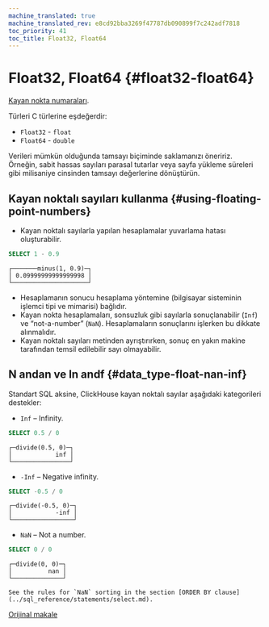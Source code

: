```yaml
---
machine_translated: true
machine_translated_rev: e8cd92bba3269f47787db090899f7c242adf7818
toc_priority: 41
toc_title: Float32, Float64
---
```


# Float32, Float64 {#float32-float64}

[Kayan nokta numaraları](https://en.wikipedia.org/wiki/IEEE_754).

Türleri C türlerine eşdeğerdir:

-   `Float32` - `float`
-   `Float64` - `double`

Verileri mümkün olduğunda tamsayı biçiminde saklamanızı öneririz. Örneğin, sabit hassas sayıları parasal tutarlar veya sayfa yükleme süreleri gibi milisaniye cinsinden tamsayı değerlerine dönüştürün.

## Kayan noktalı sayıları kullanma {#using-floating-point-numbers}

-   Kayan noktalı sayılarla yapılan hesaplamalar yuvarlama hatası oluşturabilir.

<!-- -->

``` sql
SELECT 1 - 0.9
```

``` text
┌───────minus(1, 0.9)─┐
│ 0.09999999999999998 │
└─────────────────────┘
```

-   Hesaplamanın sonucu hesaplama yöntemine (bilgisayar sisteminin işlemci tipi ve mimarisi) bağlıdır.
-   Kayan nokta hesaplamaları, sonsuzluk gibi sayılarla sonuçlanabilir (`Inf`) ve “not-a-number” (`NaN`). Hesaplamaların sonuçlarını işlerken bu dikkate alınmalıdır.
-   Kayan noktalı sayıları metinden ayrıştırırken, sonuç en yakın makine tarafından temsil edilebilir sayı olmayabilir.

## N andan ve In andf {#data_type-float-nan-inf}

Standart SQL aksine, ClickHouse kayan noktalı sayılar aşağıdaki kategorileri destekler:

-   `Inf` – Infinity.

<!-- -->

``` sql
SELECT 0.5 / 0
```

``` text
┌─divide(0.5, 0)─┐
│            inf │
└────────────────┘
```

-   `-Inf` – Negative infinity.

<!-- -->

``` sql
SELECT -0.5 / 0
```

``` text
┌─divide(-0.5, 0)─┐
│            -inf │
└─────────────────┘
```

-   `NaN` – Not a number.

<!-- -->

``` sql
SELECT 0 / 0
```

``` text
┌─divide(0, 0)─┐
│          nan │
└──────────────┘
```

    See the rules for `NaN` sorting in the section [ORDER BY clause](../sql_reference/statements/select.md).

[Orijinal makale](https://clickhouse.tech/docs/en/data_types/float/) <!--hide-->
